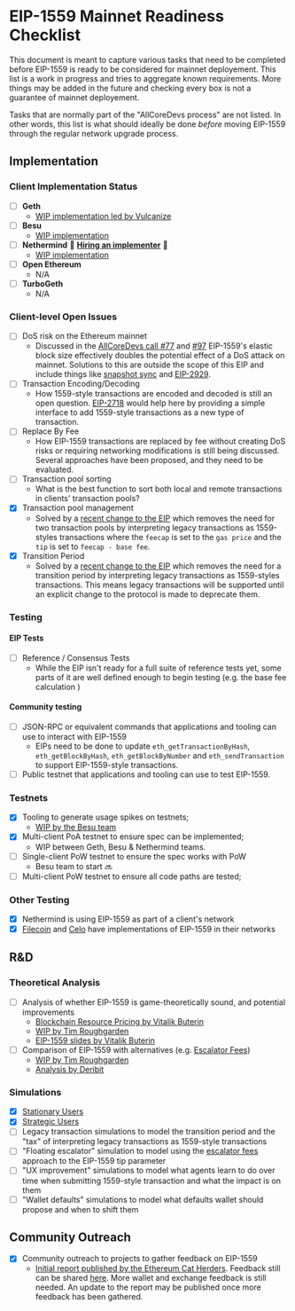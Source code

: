 # EIP-1559 Mainnet Readiness Checklist

This document is meant to capture various tasks that need to be completed before EIP-1559 is ready to be considered for mainnet deployement. This list is a work in progress and tries to aggregate known requirements. More things may be added in the future and checking every box is not a guarantee of mainnet deployement. 

Tasks that are normally part of the "AllCoreDevs process" are not listed. In other words, this list is what should ideally be done _before_ moving EIP-1559 through the regular network upgrade process. 

## Implementation

### Client Implementation Status 
- [ ] **Geth**
    - [WIP implementation led by Vulcanize](https://github.com/vulcanize/go-ethereum-EIP1559/tree/eip1559_rebase)
- [ ] **Besu**
    - [WIP implementation](https://github.com/hyperledger/besu/labels/EIP-1559)
- [ ] **Nethermind** :star2: [**Hiring an implementer**](https://justjoin.it/offers/nethermind-ethereum-engineer) :star2:
    - [WIP implementation](https://github.com/NethermindEth/nethermind/pull/2341)
- [ ] **Open Ethereum**
    - N/A
- [ ] **TurboGeth**
    - N/A 

### Client-level Open Issues

- [ ] DoS risk on the Ethereum mainnet
    - Discussed in the [AllCoreDevs call #77](https://github.com/ethereum/pm/blob/master/All%20Core%20Devs%20Meetings/Meeting%2077.md#eip-1559) and [#97](https://github.com/ethereum/pm/pull/214/files?short_path=4d89329#diff-4d893291250cf226c77e67ad708be6f2) EIP-1559's elastic block size effectively doubles the potential effect of a DoS attack on mainnet. Solutions to this are outside the scope of this EIP and include things like [snapshot sync](https://blog.ethereum.org/2020/07/17/ask-about-geth-snapshot-acceleration/) and [EIP-2929](https://eips.ethereum.org/EIPS/eip-2929). 
- [ ] Transaction Encoding/Decoding
    - How 1559-style transactions are encoded and decoded is still an open question. [EIP-2718](https://eips.ethereum.org/EIPS/eip-2718) would help here by providing a simple interface to add 1559-style transactions as a new type of transaction. 
- [ ] Replace By Fee
    - How EIP-1559 transactions are replaced by fee without creating DoS risks or requiring networking modifications is still being discussed. Several approaches have been proposed, and they need to be evaluated. 
- [ ] Transaction pool sorting
    - What is the best function to sort both local and remote transactions in clients' transaction pools? 
- [X] Transaction pool management 
    - Solved by a [recent change to the EIP](https://github.com/ethereum/EIPs/pull/2924) which removes the need for two transaction pools by interpreting legacy transactions as 1559-styles transactions where the `feecap` is set to the `gas price` and the `tip` is set to `feecap - base fee`. 
- [X] Transition Period 
    - Solved by a [recent change to the EIP](https://github.com/ethereum/EIPs/pull/2924) which removes the need for a transition period by interpreting legacy transactions as 1559-styles transactions. This means legacy transactions will be supported until an explicit change to the protocol is made to deprecate them. 

### Testing 

#### EIP Tests 

- [ ] Reference / Consensus Tests 
  - While the EIP isn't ready for a full suite of reference tests yet, some parts of it are well defined enough to begin testing (e.g. the base fee calculation
)

#### Community testing

- [ ] JSON-RPC or equivalent commands that applications and tooling can use to interact with EIP-1559 
  - EIPs need to be done to update `eth_getTransactionByHash`, `eth_getBlockByHash`, `eth_getBlockByNumber` and `eth_sendTransaction` to support EIP-1559-style transactions. 
- [ ] Public testnet that applications and tooling can use to test EIP-1559. 

### Testnets 

- [x] Tooling to generate usage spikes on testnets;
    - [WIP by the Besu team](https://github.com/PegaSysEng/eip1559-tx-sender/) 
- [x] Multi-client PoA testnet to ensure spec can be implemented;
    - WIP between Geth, Besu & Nethermind teams. 
- [ ] Single-client PoW testnet to ensure the spec works with PoW
    - Besu team to start 🔜 
- [ ] Multi-client PoW testnet to ensure all code paths are tested; 

### Other Testing

- [x] Nethermind is using EIP-1559 as part of a client's network
- [x] [Filecoin](https://filecoin.io/blog/roadmap-update-august-2020/) and [Celo](https://docs.celo.org/celo-codebase/protocol/transactions/gas-pricing) have implementations of EIP-1559 in their networks 

## R&D 

### Theoretical Analysis 

- [ ] Analysis of whether EIP-1559 is game-theoretically sound, and potential improvements
    - [Blockchain Resource Pricing by Vitalik Buterin](https://github.com/ethereum/research/blob/master/papers/pricing/ethpricing.pdf) 
    - [WIP by Tim Roughgarden](https://d24n.org/tim-roughgarden-will-work-on-eip-1559/)
    - [EIP-1559 slides by Vitalik Buterin](https://vitalik.ca/files/misc_files/EIP_1559_Fee_Structure.pdf) 
- [ ] Comparison of EIP-1559 with alternatives (e.g. [Escalator Fees](https://eips.ethereum.org/EIPS/eip-2593))
    - [WIP by Tim Roughgarden](https://d24n.org/tim-roughgarden-will-work-on-eip-1559/)
    - [Analysis by Deribit](https://insights.deribit.com/market-research/analysis-of-eip-2593-escalator/)

### Simulations

- [X] [Stationary Users](https://nbviewer.jupyter.org/github/barnabemonnot/abm1559/blob/master/notebooks/stationary1559.ipynb)
- [X] [Strategic Users](https://nbviewer.jupyter.org/github/barnabemonnot/abm1559/blob/master/notebooks/strategicUser.ipynb) 
- [ ] Legacy transaction simulations to model the transition period and the "tax" of interpreting legacy transactions as 1559-style transactions
- [ ] "Floating escalator" simulation to model using the [escalator fees](https://eips.ethereum.org/EIPS/eip-2593) approach to the EIP-1559 tip parameter
- [ ] "UX improvement" simulations to model what agents learn to do over time when submitting 1559-style transaction and what the impact is on them 
- [ ] "Wallet defaults" simulations to model what defaults wallet should propose and when to shift them

## Community Outreach

- [X] Community outreach to projects to gather feedback on EIP-1559 
    - [Initial report published by the Ethereum Cat Herders](https://medium.com/ethereum-cat-herders/eip-1559-community-outreach-report-aa18be0666b5). Feedback still can be shared [here](https://forms.gle/bsdgBtG8g7KYnQL48). More wallet and exchange feedback is still needed. An update to the report may be published once more feedback has been gathered.  
